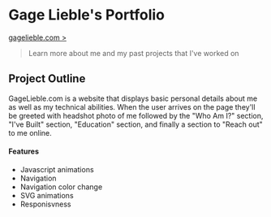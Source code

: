 # Gage Lieble's Portfolio
[gagelieble.com >](https://www.gagelieble.com/) 
> Learn more about me and my past projects that I've worked on
## Project Outline
GageLieble.com is a website that displays basic personal details about me as well as my technical abilities. When the user arrives on the page they'll be greeted with headshot photo of me followed by the "Who Am I?" section, "I've Built" section, "Education" section, and finally a section to "Reach out" to me online. 
#### Features
- Javascript animations
- Navigation
- Navigation color change
- SVG animations
- Responisvness


